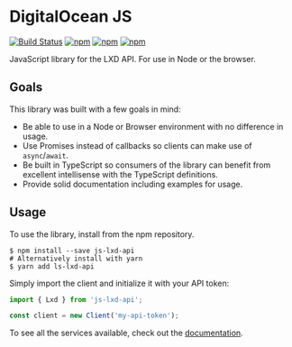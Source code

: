 # DigitalOcean JS

[![Build Status](https://travis-ci.org/bjorntheart/js-lxd-api.svg?branch=master)](https://travis-ci.org/bjorntheart/js-lxd-api) [![npm](https://img.shields.io/npm/dm/js-lxd-api.svg)](https://www.npmjs.com/package/js-lxd-api) [![npm](https://img.shields.io/npm/dt/js-lxd-api.svg)](https://www.npmjs.com/package/js-lxd-api) [![npm](https://img.shields.io/npm/v/js-lxd-api.svg)](https://www.npmjs.com/package/js-lxd-api)

JavaScript library for the LXD API. For use in Node or the browser.

## Goals

This library was built with a few goals in mind:

- Be able to use in a Node or Browser environment with no difference in usage.
- Use Promises instead of callbacks so clients can make use of `async`/`await`.
- Be built in TypeScript so consumers of the library can benefit from excellent intellisense with the TypeScript definitions.
- Provide solid documentation including examples for usage.

## Usage

To use the library, install from the npm repository.

```shell
$ npm install --save js-lxd-api
# Alternatively install with yarn
$ yarn add ls-lxd-api
```

Simply import the client and initialize it with your API token:

```js
import { Lxd } from 'js-lxd-api';

const client = new Client('my-api-token');
```

To see all the services available, check out the [documentation](https://bjorntheart.github.io/js-lxd-api/).